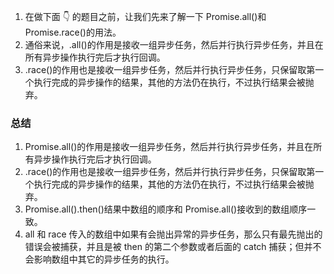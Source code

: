 1. 在做下面 👇 的题目之前，让我们先来了解一下 Promise.all()和 Promise.race()的用法。
2. 通俗来说，.all()的作用是接收一组异步任务，然后并行执行异步任务，并且在所有异步操作执行完后才执行回调。
3. .race()的作用也是接收一组异步任务，然后并行执行异步任务，只保留取第一个执行完成的异步操作的结果，其他的方法仍在执行，不过执行结果会被抛弃。

### 总结

1. Promise.all()的作用是接收一组异步任务，然后并行执行异步任务，并且在所有异步操作执行完后才执行回调。
2. .race()的作用也是接收一组异步任务，然后并行执行异步任务，只保留取第一个执行完成的异步操作的结果，其他的方法仍在执行，不过执行结果会被抛弃。
3. Promise.all().then()结果中数组的顺序和 Promise.all()接收到的数组顺序一致。
4. all 和 race 传入的数组中如果有会抛出异常的异步任务，那么只有最先抛出的错误会被捕获，并且是被 then 的第二个参数或者后面的 catch 捕获；但并不会影响数组中其它的异步任务的执行。
